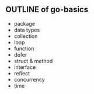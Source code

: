 ## OUTLINE of go-basics
* package
* data types
* collection
* loop
* function
* defer
* struct & method
* interface
* reflect
* concurrency
* time
